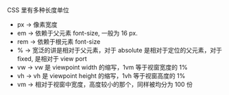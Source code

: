 CSS 里有多种长度单位
* px -> 像素宽度
* em -> 依赖于父元素 font-size, 一般为 16 px.
* rem -> 依赖于根元素 font-size
* % -> 宽泛的讲是相对于父元素，对于 absolute 是相对于定位的父元素，对于 fixed, 是相对于 view port
* vw -> vw 是 viewpoint width 的缩写，1vm 等于视窗宽度的 1%
* vh -> vh 是 viewpoint height 的缩写，1vh 等于视窗高度的 1%
* vm -> 相对于视窗中宽度，高度较小的那个，同样被均分为 100 份